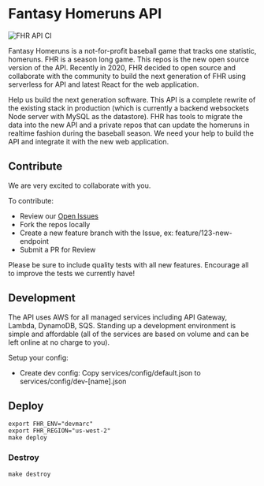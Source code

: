 # Fantasy Homeruns API
![FHR API CI](https://github.com/Fantasy-Homeruns/fhr-api/workflows/FHR%20API%20CI/badge.svg)

Fantasy Homeruns is a not-for-profit baseball game that tracks one statistic, homeruns.  FHR is a season long game.   This repos is the new open source version of the API.  Recently in 2020, FHR decided to open source and collaborate with the community to build the next generation of FHR using serverless for API and latest React for the web application.

Help us build the next generation software.  This API is a complete rewrite of the existing stack in production (which is currently a backend websockets Node server with MySQL as the datastore).  FHR has tools to migrate the data into the new API and a private repos that can update the homeruns in realtime fashion during the baseball season.   We need your help to build the API and integrate it with the new web application.

## Contribute
We are very excited to collaborate with you.

To contribute:
* Review our [Open Issues](https://github.com/Fantasy-Homeruns/fhr-api/issues)
* Fork the repos locally
* Create a new feature branch with the Issue, ex: feature/123-new-endpoint
* Submit a PR for Review

Please be sure to include quality tests with all new features.
Encourage all to improve the tests we currently have!

## Development
The API uses AWS for all managed services including API Gateway, Lambda, DynamoDB, SQS.   Standing up a development environment is simple and affordable (all of the services are based on volume and can be left online at no charge to you).

Setup your config:
* Create dev config: Copy services/config/default.json to services/config/dev-[name].json

## Deploy
```
export FHR_ENV="devmarc"
export FHR_REGION="us-west-2"
make deploy
```

### Destroy
```
make destroy
```
